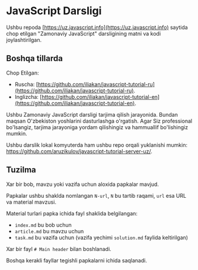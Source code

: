 
# JavaScript Darsligi

Ushbu repoda [https://uz.javascript.info](https://uz.javascript.info) saytida chop etilgan "Zamonaviy JavaScript" darsligining matni va kodi joylashtirilgan.

## Boshqa tillarda

Chop Etilgan:
- Ruscha: [https://github.com/iliakan/javascript-tutorial-ru](https://github.com/iliakan/javascript-tutorial-ru).
- Inglizcha: [https://github.com/iliakan/javascript-tutorial-en](https://github.com/iliakan/javascript-tutorial-en).

Ushbu Zamonaviy JavaScript darsligi tarjima qilish jarayonida. Bundan maqsan O'zbekiston yoshlarini dasturlashga o'rgatish.
Agar Siz professional bo'lsangiz, tarjima jarayoniga yordam qilishingiz va hammuallif bo'lishingiz mumkin.

Ushbu darslik lokal komyuterda ham ushbu repo orqali yuklanishi mumkin: <https://github.com/aruzikulov/javascript-tutorial-server-uz/>.

## Tuzilma

Xar bir bob, mavzu yoki vazifa uchun aloxida papkalar mavjud.

Papkalar ushbu shaklda nomlangan `N-url`, `N` bu tartib raqami, `url` esa URL va material mavzusi.

Material turlari papka ichida fayl shaklida belgilangan:

  - `index.md` bu bob uchun
  - `article.md` bu mavzu uchun
  - `task.md` bu vazifa uchun (vazifa yechimi `solution.md` faylida keltirilgan)

Xar bir fayl `# Main header` bilan boshlanadi.

Boshqa kerakli fayllar tegishli papkalarni ichida saqlanadi.
